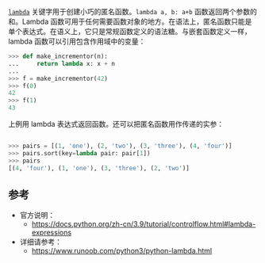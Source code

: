 [`lambda`](https://docs.python.org/zh-cn/3.9/reference/expressions.html#lambda) 关键字用于创建小巧的匿名函数。`lambda a, b: a+b` 函数返回两个参数的和。Lambda 函数可用于任何需要函数对象的地方。在语法上，匿名函数只能是单个表达式。在语义上，它只是常规函数定义的语法糖。与嵌套函数定义一样，lambda 函数可以引用包含作用域中的变量：

```python
>>> def make_incrementor(n):
...     return lambda x: x + n
...
>>> f = make_incrementor(42)
>>> f(0)
42
>>> f(1)
43
```
上例用 lambda 表达式返回函数。还可以把匿名函数用作传递的实参：

```python

>>> pairs = [(1, 'one'), (2, 'two'), (3, 'three'), (4, 'four')]
>>> pairs.sort(key=lambda pair: pair[1])
>>> pairs
[(4, 'four'), (1, 'one'), (3, 'three'), (2, 'two')]

```
## 参考
- 官方说明：
	- https://docs.python.org/zh-cn/3.9/tutorial/controlflow.html#lambda-expressions
- 详细请参考：
	- https://www.runoob.com/python3/python-lambda.html